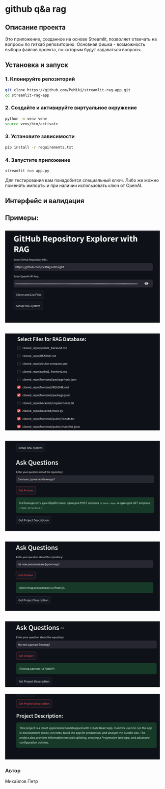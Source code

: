 # github q&a rag

## Описание проекта

Это приложение, созданное на основе Streamlit, позволяет отвечать на вопросы по гитхаб репозиторию. Основная фишка - возможность выбора файлов проекта, по которым будут задаваться вопросы. 


## Установка и запуск

### 1. Клонируйте репозиторий
```bash
git clone https://github.com/PeMikj/streamlit-rag-app.git
cd streamlit-rag-app
```
### 2. Создайте и активируйте виртуальное окружение
```bash
python -m venv venv
source venv/bin/activate
```
### 3. Установите зависимости
```bash
pip install -r requirements.txt
```
### 4. Запустите приложение
```bash
streamlit run app.py
```
Для тестирования вам понадобится специальный ключ. 
Либо же можно поменять импорты и при наличии использовать ключ от OpenAI.

## Интерфейс и валидация
## Примеры:
![demo 1](images/image1.png)
--------------------------------------------------------------------------------------------------------------------
![demo 2](images/image2.png)
--------------------------------------------------------------------------------------------------------------------
![demo 3](images/image3.png)
--------------------------------------------------------------------------------------------------------------------
![demo 4](images/image4.png)
--------------------------------------------------------------------------------------------------------------------
![demo 5](images/image5.png)
--------------------------------------------------------------------------------------------------------------------
![demo 6](images/image6.png)

### Автор
Михайлов Петр
